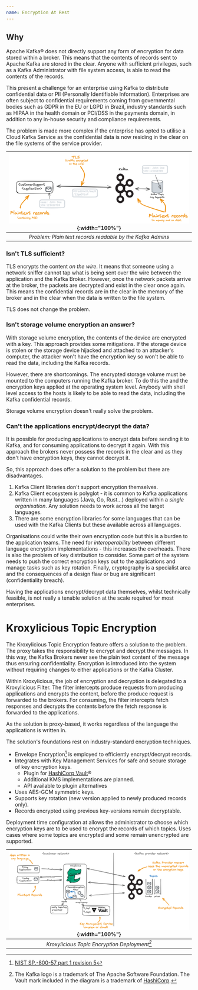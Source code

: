 ```yaml
---
name: Encryption At Rest
---
```


## Why

Apache Kafka&#174; does not directly support any form of encryption for data stored within a broker. This means that the contents
of records sent to Apache Kafka are stored in the clear. Anyone with sufficient privileges, such as a Kafka Administrator
with file system access, is able to read the contents of the records.

This present a challenge for an enterprise using Kafka to distribute confidential data or PII (Personally Identifiable
Information).  Enterprises are often subject to confidential requirements coming from governmental bodies such as
GDPR in the EU or LGPD in Brazil, industry standards such as HIPAA in the health domain or PCI/DSS in the payments domain,
in addition to any in-house security and compliance requirements.

The problem is made more complex if the enterprise has opted to utilise a Cloud Kafka Service as the confidential
data is now residing in the clear on the file systems of the service provider.

| ![image](../assets/encryption-at-rest_problem.png){:width="100%"} |
|:-----------------------------------------------------------------:|
|    *Problem: Plain text records readable by the Kafka Admins*     |

### Isn't TLS sufficient?

TLS encrypts the content _on the wire_.  It means that someone using a network sniffer cannot tap what is being
sent over the wire between the application and the Kafka Broker.  However, once the network packets arrive at the broker,
the packets are decrypted and exist in the clear once again.  This means the confidential records are in the clear in the memory
of the broker and in the clear when the data is written to the file system.

TLS does not change the problem.

### Isn't storage volume encryption an answer?

With storage volume encryption, the contents of the device are encrypted with a key.  This approach provides some mitigations.
If the storage device is stolen or the storage device hijacked and attached to an attacker's computer, the attacker won't have
the encryption key so won't be able to read the data, including the Kafka records.

However, there are shortcomings.  The encrypted storage volume must be mounted to the computers running the Kafka broker. To do
this the  and the encryption keys applied at the operating system level.  Anybody with shell level access to the hosts  is likely
to be able to read the data, including the Kafka confidential records.

Storage volume encryption doesn't really solve the problem.

### Can't the applications encrypt/decrypt the data?

It is possible for producing applications to encrypt data before sending it to Kafka, and for consuming applications to decrypt it
again.  With this approach the brokers never possess the records in the clear and as they don't have encryption keys, they cannot
decrypt it.

So, this approach does offer a solution to the problem but there are disadvantages.

1. Kafka Client libraries don't support encryption themselves.
1. Kafka Client ecosystem is polyglot - it is common to Kafka applications written in many languages (Java, Go, Rust...)
   deployed within a _single organisation_.  Any solution needs to work across all the target languages.
1. There are some encryption libraries for some languages that can be used with the Kafka Clients but these available
   across all languages.

Organisations could write their own encryption code but this is a burden to the application teams. The need for
_interoperability_ between different language encryption implementations - this increases the overheads.  There is also
the problem of key distribution to consider.  Some part of the system needs to push the correct encryption keys out to
the applications and manage tasks such as key rotation.  Finally, cryptography is a specialist area and the consequences
of a design flaw or bug are significant (confidentiality breach).

Having the applications encrypt/decrypt data themselves, whilst technically feasible, is not really a tenable solution
at the scale required for most enterprises.

# Kroxylicious Topic Encryption

The Kroxylicious Topic Encryption feature offers a solution to the problem.  The proxy takes the responsibility
to encrypt and decrypt the messages. In this way, the Kafka Brokers never see the plain text content of
the message thus ensuring confidentiality.  Encryption is introduced into the system without requiring changes to
either applications or the Kafka Cluster.

Within Kroxylicious, the job of encryption and decryption is delegated to a Kroxylicious Filter. The filter intercepts
produce requests from producing applications and encrypts the content, before the produce request is forwarded to the
brokers.  For consuming, the filter intercepts fetch responses and decrypts the contents before the
fetch response is forwarded to the applications.

As the solution is proxy-based, it works regardless of the language the applications is written in.

The solution's foundations rest on industry-standard encryption techniques.

* Envelope Encryption[^1] is employed to efficiently encrypt/decrypt records.
* Integrates with Key Management Services for safe and secure storage of key encryption keys.
  * Plugin for [HashiCorp Vault](https://www.hashicorp.com/)&#174; 
  * Additional KMS implementations are planned.
  * API available to plugin alternatives
* Uses AES-GCM symmetric keys.
* Supports key rotation (new version applied to newly produced records only).
* Records encrypted using previous key-versions remain decryptable.    

[^1]: [NIST SP.-800-57 part 1 revision 5](https://csrc.nist.gov/Projects/Key-Management/Key-Management-Guidelines)

Deployment time configuration at allows the administrator to choose which
encryption keys are to be used to encrypt the records of which topics. Uses cases where some topics
are encrypted and some remain unencrypted are supported.


| ![image](../assets/encryption-at-rest_solution.png){:width="100%"} |
|:------------------------------------------------------------------:|
|           *Kroxylicious Topic Encryption Deployment[^2]*           |

[^2]: The Kafka logo is a trademark of The Apache Software Foundation.  The Vault mark included in the diagram is a trademark of [HashiCorp](https://www.hashicorp.com/).


